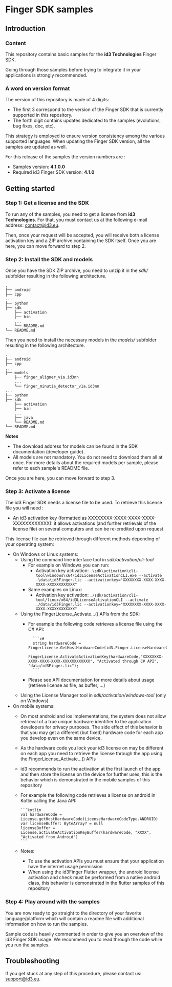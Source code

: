 # Finger SDK samples

## Introduction

### Content

This repository contains basic samples for the **id3 Technologies** Finger SDK.

Going through those samples before trying to integrate it in your applications is strongly recommended.

### A word on version format

The version of this repository is made of 4 digits:

* The first 3 correspond to the version of the Finger SDK that is currently supported in this repository.
* The forth digit contains updates dedicated to the samples (evolutions, bug fixes, doc, etc).

This strategy is employed to ensure version consistency among the various supported languages. When updating the Finger SDK version, all the samples are updated as well.

For this release of the samples the version numbers are :

* Samples version: **4.1.0.0**
* Required id3 Finger SDK version: **4.1.0**

## Getting started

### Step 1: Get a license and the SDK

To run any of the samples, you need to get a license from **id3 Technologies**. For that, you must contact us at the following e-mail address: <contact@id3.eu>.

Then, once your request will be accepted, you will receive both a license activation key and a ZIP archive containing the SDK itself. Once you are here, you can move forward to step 2.

### Step 2: Install the SDK and models

Once you have the SDK ZIP archive, you need to unzip it in the *sdk/* subfolder resulting in the following architecture.

    .
    ├── android
    ├── cpp
    ...
    ├── python
    ├── sdk
        ├── activation
        ├── bin
        ...
        └── README.md
    └── README.md

Then you need to install the necessary models in the *models/* subfolder resulting in the following architecture.

    .
    ├── android
    ├── cpp
    ...
    ├── models
        ├── finger_aligner_v1a.id3nn
        ...
        └── finger_minutia_detector_v1a.id3nn
    ...
    ├── python
    ├── sdk
        ├── activation
        ├── bin
        ...
        ├── java
        └── README.md
    └── README.md

**Notes**

* The download address for models can be found in the SDK documentation (developer guide).
* All models are not mandatory. You do not need to download them all at once. For more details about the required models per sample, please refer to each sample's README file.

Once you are here, you can move forward to step 3.

### Step 3: Activate a license

The id3 Finger SDK needs a license file to be used. To retrieve this license file you will need :

* An id3 activation key (formatted as XXXXXXXX-XXXX-XXXX-XXXX-XXXXXXXXXXXX): it allows activations (and further retrievals of the license file) on several computers and can be re-credited upon request

This license file can be retrieved through different methods depending of your operating system:

* On Windows or Linux systems:
  * Using the command line interface tool in *sdk/activation/cli-tool*
    * For example on Windows you can run:
      * Activation key activation: `.\sdk\activation\cli-tool\windows\x64\id3LicenseActivationCLI.exe --activate .\data\id3Finger.lic --activationkey="XXXXXXXX-XXXX-XXXX-XXXX-XXXXXXXXXXXX"`
    * Same examples on Linux:
      * Activation key activation: `./sdk/activation/cli-tool/linux/x64/id3LicenseActivationCLI --activate ./data/id3Finger.lic --activationkey="XXXXXXXX-XXXX-XXXX-XXXX-XXXXXXXXXXXX"`
  * Using the FingerLicense_Activate...() APIs from the SDK:
    * For example the following code retrieves a license file using the C# API:

            ```c#
            string hardwareCode = FingerLicense.GetHostHardwareCode(id3.Finger.LicenseHardwareCodeType.WindowsOs);
            FingerLicense.ActivateActivationKey(hardwareCode,"XXXXXXXX-XXXX-XXXX-XXXX-XXXXXXXXXXXX", "Activated through C# API", "data/id3Finger.lic");
            ```

    * Please see API documentation for more details about usage (retrieve license as file, as buffer, ...)
  * Using the License Manager tool in *sdk/activation/windows-tool* (only on Windows)
* On mobile systems:
  * On most android and ios implementations, the system does not allow retrieval of a true unique hardware identifier to the application developers for privacy purposes. The side effect of this behavior is that you may get a different (but fixed) hardware code for each app you develop even on the same device.
  * As the hardware code you lock your id3 license on may be different on each app you need to retrieve the license through the app using the FingerLicense_Activate...() APIs
  * id3 recommends to run the activation at the first launch of the app and then store the license on the device for further uses, this is the behavior which is demonstrated in the mobile samples of this repository
  * For example the following code retrieves a license on android in Kotlin calling the Java API:

        ```kotlin
        val hardwareCode = License.getHostHardwareCode(LicenseHardwareCodeType.ANDROID)
        var licenseBuffer: ByteArray? = null
        licenseBuffer = License.activateActivationKeyBuffer(hardwareCode, "XXXX", "Activated from Android")
        ```

  * Notes:
    * To use the activation APIs you must ensure that your application have the internet usage permission
    * When using the id3Finger Flutter wrapper, the android license activation and check must be performed from a native android class, this behavior is demonstrated in the flutter samples of this repository

### Step 4: Play around with the samples

You are now ready to go straight to the directory of your favorite language/platform which will contain a readme file with additional information on how to run the samples.

Sample code is heavily commented in order to give you an overview of the id3 Finger SDK usage. We recommend you to read through the code while you run the samples.

## Troubleshooting

If you get stuck at any step of this procedure, please contact us: <support@id3.eu>.
